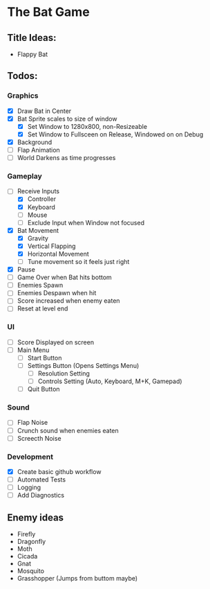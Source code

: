 # The Bat Game

## Title Ideas:
- Flappy Bat

## Todos:
### Graphics
- [x] Draw Bat in Center
- [x] Bat Sprite scales to size of window
    - [x] Set Window to 1280x800, non-Resizeable
    - [x] Set Window to Fullsceen on Release, Windowed on on Debug
- [x] Background
- [ ] Flap Animation
- [ ] World Darkens as time progresses

### Gameplay
- [ ] Receive Inputs
    - [x] Controller
    - [x] Keyboard
    - [ ] Mouse
    - [ ] Exclude Input when Window not focused
- [x] Bat Movement
    - [x] Gravity
    - [x] Vertical Flapping
    - [x] Horizontal Movement
    - [ ] Tune movement so it feels just right
- [x] Pause
- [ ] Game Over when Bat hits bottom
- [ ] Enemies Spawn
- [ ] Enemies Despawn when hit
- [ ] Score increased when enemy eaten
- [ ] Reset at level end

### UI
- [ ] Score Displayed on screen
- [ ] Main Menu
    - [ ] Start Button
    - [ ] Settings Button (Opens Settings Menu)
        - [ ] Resolution Setting
        - [ ] Controls Setting (Auto, Keyboard, M+K, Gamepad)
    - [ ] Quit Button

### Sound
- [ ] Flap Noise
- [ ] Crunch sound when enemies eaten
- [ ] Screecth Noise 

### Development
- [x] Create basic github workflow
- [ ] Automated Tests
- [ ] Logging
- [ ] Add Diagnostics

## Enemy ideas
- Firefly
- Dragonfly
- Moth
- Cicada
- Gnat
- Mosquito
- Grasshopper (Jumps from buttom maybe)
